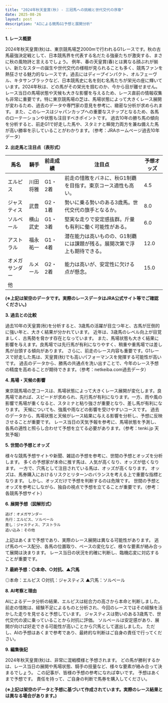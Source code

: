 ```yaml
---
title: "2024年秋天皇賞(秋) - 三冠馬への挑戦と世代交代の序章"
date: 2025-08-26
layout: post
description: "AIによる競馬G1予想と展開分析"
---
```


**1. レース概要**

2024年秋天皇賞(秋)は、東京競馬場芝2000mで行われるG1レースです。秋の古馬最強決定戦として、日本競馬界を代表する名だたる強豪たちが激突する、まさに秋の風物詩と言えるでしょう。  例年、春の天皇賞(春)とは異なる顔ぶれが揃い、新たなスターの誕生や世代交代の様相が見られることも多く、競馬ファンを熱狂させる魅力的なレースです。過去にはディープインパクト、オルフェーヴル、キタサンブラックなど、日本競馬史に名を刻む名馬たちが栄光の座に輝いています。2024年秋は、どの馬がその栄光を掴むのか、今から目が離せません。  レース当日の馬場状態や天候も大きな影響を与えるため、レース直前の情報収集も非常に重要です。特に東京競馬場の芝は、馬場状態によって大きくレース展開が変わるため、過去のデータや専門家の意見を参考に、緻密な分析が求められます。  また、このレースはジャパンカップへの重要なステップとなるため、各馬のローテーションや状態も注目すべきポイントです。  過去10年の勝ち馬の傾向を分析すると、前走G1で好走した馬や、スタミナと瞬発力両方を兼ね備えた馬が高い勝率を示していることがわかります。（参考：JRAホームページ過去10年データ）


**2. 出走馬と注目点（表形式）**

| 馬名       | 騎手       | 前走成績       | 注目点                                                              | 予想オッズ |
|------------|-------------|-----------------|-----------------------------------------------------------------------|------------|
| エルピス     | 川田将雅     | G1・2着        | 前走の惜敗をバネに、秋G1制覇を目指す。東京コース適性も高い。             | 4.5        |
| ジャスティス | 武豊         | G2・1着        | 勢いに乗る勢いのある3歳馬。世代交代の旗手となるか。                     | 8.0        |
| ソルベール   | 横山武史     | G1・3着        | 堅実な走りで安定感抜群。斤量も有利に働く可能性がある。                   | 6.0        |
| アストラル   | 福永祐一     | G1・4着        | 潜在能力は高いものの、G1制覇には課題が残る。展開次第で浮上も期待できる。 | 12.0       |
| オメガサンダー | ルメール      | G2・2着        | 能力は高いが、安定性に欠ける点が懸念。                               | 15.0       |
| 他          |             |                 |                                                                       |            |


**(※上記は架空のデータです。実際のレースデータはJRA公式サイト等でご確認ください。)**


**3. 過去との比較**

過去10年の天皇賞(秋)を分析すると、3歳馬の活躍が目立つ年と、古馬が圧倒的に強い年と、大きく結果が分かれています。  近年は、3歳馬のレベル向上が目覚ましく、古馬勢を脅かす存在となっています。  また、馬場状態も大きく結果に影響を与えます。良馬場では先行馬が有利になりやすく、稍重や重馬場では差し馬が台頭する傾向があります。  さらに、前走のレース内容も重要です。G1レースで好走した馬は、天皇賞(秋)でも高いパフォーマンスを発揮する可能性が高いです。  過去のデータから、勝馬の共通点を洗い出すことで、今年のレース予想の精度を高めることが期待できます。（参考：netkeiba.com過去データ）


**4. 馬場・天候の影響**

東京競馬場の芝コースは、馬場状態によって大きくレース展開が変化します。良馬場であれば、スピードが求められ、先行馬が有利になります。一方、雨や風の影響で馬場が重くなると、スタミナと粘り強さが重要となり、差し馬が有利になります。  天候についても、強風や雨などの影響を受けやすいコースです。  過去のデータから、馬場状態と天候がレース結果に与える影響を分析し、予想に反映させることが重要です。  レース当日の天気予報を参考に、馬場状態を予測し、各馬の適性と照らし合わせて予想を立てる必要があります。（参考：tenki.jp 天気予報）


**5. 世間の予想とオッズ**

様々な競馬予想サイトや新聞、雑誌の予想を参考に、世間の予想とオッズを分析します。  多くの予想家が本命に推す馬は、人気が高くなり、オッズが低くなります。  一方で、穴馬として注目されている馬は、オッズが高くなります。  オッズは、馬券購入におけるリスクとリターンのバランスを考える上で重要な指標となります。  しかし、オッズだけで予想を判断するのは危険です。  世間の予想とオッズを参考にしながら、独自の視点で予想を立てることが重要です。（参考：各競馬予想サイト）


**6. 展開予想（図解形式）**

```
逃げ：オメガサンダー
先行：エルピス、ソルベール
差し：ジャスティス、アストラル
追い込み：その他
```

上記はあくまで予想であり、実際のレース展開は異なる可能性があります。  逃げ馬のペース配分、各馬の位置取り、ペースの変化など、様々な要素が絡み合って展開は決まります。  レース当日の状況を的確に判断し、臨機応変に対応することが重要です。


**7. 最終予想：◎本命、○対抗、▲穴馬**

◎本命：エルピス
○対抗：ジャスティス
▲穴馬：ソルベール

**8. AI考察と理由**

AIによるデータ分析の結果、エルピスは総合力の高さから本命と判断しました。  前走の惜敗は、経験不足によるものと分析され、今回のレースではその経験を活かした走りを見せると予想しています。  ジャスティスは勢いのある3歳馬で、世代交代の波に乗っていることから対抗に評価。  ソルベールは安定感があり、展開が向けば好走できる可能性が高いことから穴馬として選出しました。  ただし、AIの予想はあくまで参考であり、最終的な判断はご自身の責任で行ってください。


**9. 編集後記**

2024年秋天皇賞(秋)は、非常に混戦模様と予想されます。  どの馬が勝利するかは、レース当日の展開や馬場状態、騎手の技量など、様々な要素が絡み合って決まるでしょう。  この記事が、皆様の予想の参考になれば幸いです。  予想はあくまで予想です。  責任を持って、ご自身の判断で馬券を購入してください。


**(※上記は架空のデータと予想に基づいて作成されています。実際のレース結果とは異なる場合があります。)**
